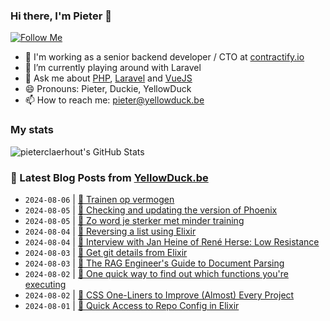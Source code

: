 ### Hi there, I'm Pieter 👋  
[![Follow Me](https://img.shields.io/github/followers/pieterclaerhout?label=Follow&style=social)](https://github.com/pieterclaerhout)

- 🏢 I'm working as a senior backend developer / CTO at [contractify.io](https://contractify.io)
- 🌱 I’m currently playing around with Laravel
- 💬 Ask me about [PHP](https://php.net), [Laravel](http://laravel.com) and [VueJS](https://vuejs.org)
- 😄 Pronouns: Pieter, Duckie, YellowDuck
- 📫 How to reach me: pieter@yellowduck.be

### My stats

![pieterclaerhout's GitHub Stats](https://github-readme-stats.vercel.app/api?username=pieterclaerhout&show_icons=true&count_private=true&line_height=40)

### 📩 Latest Blog Posts from [YellowDuck.be](https://www.yellowduck.be/)
<!-- BLOG-POST-LIST:START -->
- `2024-08-06` | [🔗 Trainen op vermogen](https://www.yellowduck.be/posts/trainen-op-vermogen)  
- `2024-08-05` | [🐥 Checking and updating the version of Phoenix](https://www.yellowduck.be/posts/checking-and-updating-the-version-of-phoenix)  
- `2024-08-05` | [🔗 Zo word je sterker met minder training](https://www.yellowduck.be/posts/zo-word-je-sterker-met-minder-training)  
- `2024-08-04` | [🐥 Reversing a list using Elixir](https://www.yellowduck.be/posts/reversing-a-list-using-elixir)  
- `2024-08-04` | [🔗 Interview with Jan Heine of René Herse: Low Resistance](https://www.yellowduck.be/posts/interview-with-jan-heine-of-rene-herse-low-resistance)  
- `2024-08-03` | [🐥 Get git details from Elixir](https://www.yellowduck.be/posts/get-git-details-from-elixir)  
- `2024-08-03` | [🔗 The RAG Engineer&#39;s Guide to Document Parsing](https://www.yellowduck.be/posts/the-rag-engineers-guide-to-document-parsing)  
- `2024-08-02` | [🐥 One quick way to find out which functions you&#39;re executing](https://www.yellowduck.be/posts/one-quick-way-to-find-out-which-functions-youre-executing)  
- `2024-08-02` | [🔗 CSS One-Liners to Improve &lpar;Almost&rpar; Every Project](https://www.yellowduck.be/posts/css-one-liners-to-improve-almost-every-project)  
- `2024-08-01` | [🐥 Quick Access to Repo Config in Elixir](https://www.yellowduck.be/posts/quick-access-to-repo-config)  

<!-- BLOG-POST-LIST:END -->
